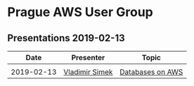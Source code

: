 # Prague AWS User Group

## Presentations 2019-02-13

| Date       | Presenter                                             | Topic                                                                                                                                |
|------------|-------------------------------------------------------|--------------------------------------------------------------------------------------------------------------------------------------|
|            |                                                       |                                                                                                                                      |
| 2019-02-13 | [Vladimir Simek](https://www.linkedin.com/in/vsimek/) | [Databases on AWS](2019-02-13-Vladimir_Simek-Databases_on_AWS.pdf)                                                                   |
